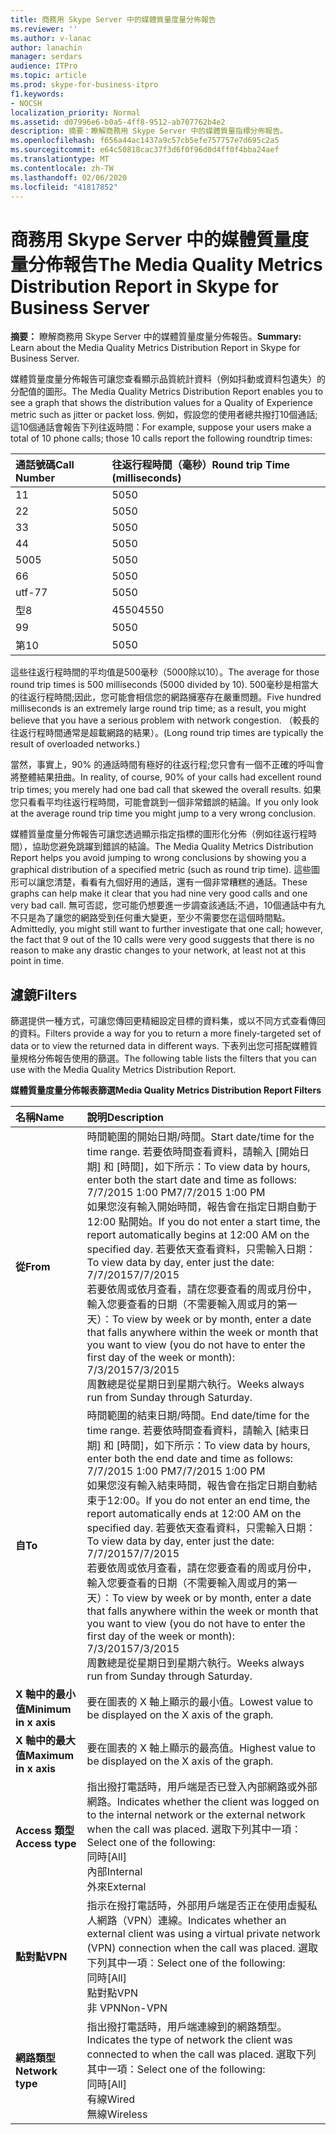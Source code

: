 ```yaml
---
title: 商務用 Skype Server 中的媒體質量度量分佈報告
ms.reviewer: ''
ms.author: v-lanac
author: lanachin
manager: serdars
audience: ITPro
ms.topic: article
ms.prod: skype-for-business-itpro
f1.keywords:
- NOCSH
localization_priority: Normal
ms.assetid: d07996e6-b0a5-4ff8-9512-ab707762b4e2
description: 摘要：瞭解商務用 Skype Server 中的媒體質量指標分佈報告。
ms.openlocfilehash: f656a44ac1437a9c57cb5efe757757e7d695c2a5
ms.sourcegitcommit: e64c50818cac37f3d6f0f96d0d4ff0f4bba24aef
ms.translationtype: MT
ms.contentlocale: zh-TW
ms.lasthandoff: 02/06/2020
ms.locfileid: "41817852"
---
```

# <a name="the-media-quality-metrics-distribution-report-in-skype-for-business-server"></a><span data-ttu-id="3d9ad-103">商務用 Skype Server 中的媒體質量度量分佈報告</span><span class="sxs-lookup"><span data-stu-id="3d9ad-103">The Media Quality Metrics Distribution Report in Skype for Business Server</span></span> 
 
<span data-ttu-id="3d9ad-104">**摘要：** 瞭解商務用 Skype Server 中的媒體質量度量分佈報告。</span><span class="sxs-lookup"><span data-stu-id="3d9ad-104">**Summary:** Learn about the Media Quality Metrics Distribution Report in Skype for Business Server.</span></span>
  
<span data-ttu-id="3d9ad-105">媒體質量度量分佈報告可讓您查看顯示品質統計資料（例如抖動或資料包遺失）的分配值的圖形。</span><span class="sxs-lookup"><span data-stu-id="3d9ad-105">The Media Quality Metrics Distribution Report enables you to see a graph that shows the distribution values for a Quality of Experience metric such as jitter or packet loss.</span></span> <span data-ttu-id="3d9ad-106">例如，假設您的使用者總共撥打10個通話;這10個通話會報告下列往返時間：</span><span class="sxs-lookup"><span data-stu-id="3d9ad-106">For example, suppose your users make a total of 10 phone calls; those 10 calls report the following roundtrip times:</span></span>
  
|<span data-ttu-id="3d9ad-107">**通話號碼**</span><span class="sxs-lookup"><span data-stu-id="3d9ad-107">**Call Number**</span></span>|<span data-ttu-id="3d9ad-108">**往返行程時間（毫秒）**</span><span class="sxs-lookup"><span data-stu-id="3d9ad-108">**Round trip Time (milliseconds)**</span></span>|
|:-----|:-----|
|<span data-ttu-id="3d9ad-109">1</span><span class="sxs-lookup"><span data-stu-id="3d9ad-109">1</span></span>  <br/> |<span data-ttu-id="3d9ad-110">50</span><span class="sxs-lookup"><span data-stu-id="3d9ad-110">50</span></span>  <br/> |
|<span data-ttu-id="3d9ad-111">2</span><span class="sxs-lookup"><span data-stu-id="3d9ad-111">2</span></span>  <br/> |<span data-ttu-id="3d9ad-112">50</span><span class="sxs-lookup"><span data-stu-id="3d9ad-112">50</span></span>  <br/> |
|<span data-ttu-id="3d9ad-113">3</span><span class="sxs-lookup"><span data-stu-id="3d9ad-113">3</span></span>  <br/> |<span data-ttu-id="3d9ad-114">50</span><span class="sxs-lookup"><span data-stu-id="3d9ad-114">50</span></span>  <br/> |
|<span data-ttu-id="3d9ad-115">4</span><span class="sxs-lookup"><span data-stu-id="3d9ad-115">4</span></span>  <br/> |<span data-ttu-id="3d9ad-116">50</span><span class="sxs-lookup"><span data-stu-id="3d9ad-116">50</span></span>  <br/> |
|<span data-ttu-id="3d9ad-117">500</span><span class="sxs-lookup"><span data-stu-id="3d9ad-117">5</span></span>  <br/> |<span data-ttu-id="3d9ad-118">50</span><span class="sxs-lookup"><span data-stu-id="3d9ad-118">50</span></span>  <br/> |
|<span data-ttu-id="3d9ad-119">6</span><span class="sxs-lookup"><span data-stu-id="3d9ad-119">6</span></span>  <br/> |<span data-ttu-id="3d9ad-120">50</span><span class="sxs-lookup"><span data-stu-id="3d9ad-120">50</span></span>  <br/> |
|<span data-ttu-id="3d9ad-121">utf-7</span><span class="sxs-lookup"><span data-stu-id="3d9ad-121">7</span></span>  <br/> |<span data-ttu-id="3d9ad-122">50</span><span class="sxs-lookup"><span data-stu-id="3d9ad-122">50</span></span>  <br/> |
|<span data-ttu-id="3d9ad-123">型</span><span class="sxs-lookup"><span data-stu-id="3d9ad-123">8</span></span>  <br/> |<span data-ttu-id="3d9ad-124">4550</span><span class="sxs-lookup"><span data-stu-id="3d9ad-124">4550</span></span>  <br/> |
|<span data-ttu-id="3d9ad-125">9</span><span class="sxs-lookup"><span data-stu-id="3d9ad-125">9</span></span>  <br/> |<span data-ttu-id="3d9ad-126">50</span><span class="sxs-lookup"><span data-stu-id="3d9ad-126">50</span></span>  <br/> |
|<span data-ttu-id="3d9ad-127">第</span><span class="sxs-lookup"><span data-stu-id="3d9ad-127">10</span></span>  <br/> |<span data-ttu-id="3d9ad-128">50</span><span class="sxs-lookup"><span data-stu-id="3d9ad-128">50</span></span>  <br/> |
   
<span data-ttu-id="3d9ad-129">這些往返行程時間的平均值是500毫秒（5000除以10）。</span><span class="sxs-lookup"><span data-stu-id="3d9ad-129">The average for those round trip times is 500 milliseconds (5000 divided by 10).</span></span> <span data-ttu-id="3d9ad-130">500毫秒是相當大的往返行程時間;因此，您可能會相信您的網路擁塞存在嚴重問題。</span><span class="sxs-lookup"><span data-stu-id="3d9ad-130">Five hundred milliseconds is an extremely large round trip time; as a result, you might believe that you have a serious problem with network congestion.</span></span> <span data-ttu-id="3d9ad-131">（較長的往返行程時間通常是超載網路的結果）。</span><span class="sxs-lookup"><span data-stu-id="3d9ad-131">(Long round trip times are typically the result of overloaded networks.)</span></span>
  
<span data-ttu-id="3d9ad-132">當然，事實上，90% 的通話時間有極好的往返行程;您只會有一個不正確的呼叫會將整體結果扭曲。</span><span class="sxs-lookup"><span data-stu-id="3d9ad-132">In reality, of course, 90% of your calls had excellent round trip times; you merely had one bad call that skewed the overall results.</span></span> <span data-ttu-id="3d9ad-133">如果您只看看平均往返行程時間，可能會跳到一個非常錯誤的結論。</span><span class="sxs-lookup"><span data-stu-id="3d9ad-133">If you only look at the average round trip time you might jump to a very wrong conclusion.</span></span>
  
<span data-ttu-id="3d9ad-134">媒體質量度量分佈報告可讓您透過顯示指定指標的圖形化分佈（例如往返行程時間），協助您避免跳躍到錯誤的結論。</span><span class="sxs-lookup"><span data-stu-id="3d9ad-134">The Media Quality Metrics Distribution Report helps you avoid jumping to wrong conclusions by showing you a graphical distribution of a specified metric (such as round trip time).</span></span> <span data-ttu-id="3d9ad-135">這些圖形可以讓您清楚，看看有九個好用的通話，還有一個非常糟糕的通話。</span><span class="sxs-lookup"><span data-stu-id="3d9ad-135">These graphs can help make it clear that you had nine very good calls and one very bad call.</span></span> <span data-ttu-id="3d9ad-136">無可否認，您可能仍想要進一步調查該通話;不過，10個通話中有九不只是為了讓您的網路受到任何重大變更，至少不需要您在這個時間點。</span><span class="sxs-lookup"><span data-stu-id="3d9ad-136">Admittedly, you might still want to further investigate that one call; however, the fact that 9 out of the 10 calls were very good suggests that there is no reason to make any drastic changes to your network, at least not at this point in time.</span></span>
  
## <a name="filters"></a><span data-ttu-id="3d9ad-137">濾鏡</span><span class="sxs-lookup"><span data-stu-id="3d9ad-137">Filters</span></span>

<span data-ttu-id="3d9ad-138">篩選提供一種方式，可讓您傳回更精細設定目標的資料集，或以不同方式查看傳回的資料。</span><span class="sxs-lookup"><span data-stu-id="3d9ad-138">Filters provide a way for you to return a more finely-targeted set of data or to view the returned data in different ways.</span></span> <span data-ttu-id="3d9ad-139">下表列出您可搭配媒體質量規格分佈報告使用的篩選。</span><span class="sxs-lookup"><span data-stu-id="3d9ad-139">The following table lists the filters that you can use with the Media Quality Metrics Distribution Report.</span></span>
  
<span data-ttu-id="3d9ad-140">**媒體質量度量分佈報表篩選**</span><span class="sxs-lookup"><span data-stu-id="3d9ad-140">**Media Quality Metrics Distribution Report Filters**</span></span>

|<span data-ttu-id="3d9ad-141">**名稱**</span><span class="sxs-lookup"><span data-stu-id="3d9ad-141">**Name**</span></span>|<span data-ttu-id="3d9ad-142">**說明**</span><span class="sxs-lookup"><span data-stu-id="3d9ad-142">**Description**</span></span>|
|:-----|:-----|
|<span data-ttu-id="3d9ad-143">**從**</span><span class="sxs-lookup"><span data-stu-id="3d9ad-143">**From**</span></span> <br/> |<span data-ttu-id="3d9ad-144">時間範圍的開始日期/時間。</span><span class="sxs-lookup"><span data-stu-id="3d9ad-144">Start date/time for the time range.</span></span> <span data-ttu-id="3d9ad-145">若要依時間查看資料，請輸入 [開始日期] 和 [時間]，如下所示：</span><span class="sxs-lookup"><span data-stu-id="3d9ad-145">To view data by hours, enter both the start date and time as follows:</span></span>  <br/> <span data-ttu-id="3d9ad-146">7/7/2015 1:00 PM</span><span class="sxs-lookup"><span data-stu-id="3d9ad-146">7/7/2015 1:00 PM</span></span>  <br/> <span data-ttu-id="3d9ad-147">如果您沒有輸入開始時間，報告會在指定日期自動于12:00 點開始。</span><span class="sxs-lookup"><span data-stu-id="3d9ad-147">If you do not enter a start time, the report automatically begins at 12:00 AM on the specified day.</span></span> <span data-ttu-id="3d9ad-148">若要依天查看資料，只需輸入日期：</span><span class="sxs-lookup"><span data-stu-id="3d9ad-148">To view data by day, enter just the date:</span></span>  <br/> <span data-ttu-id="3d9ad-149">7/7/2015</span><span class="sxs-lookup"><span data-stu-id="3d9ad-149">7/7/2015</span></span>  <br/> <span data-ttu-id="3d9ad-150">若要依周或依月查看，請在您要查看的周或月份中，輸入您要查看的日期（不需要輸入周或月的第一天）：</span><span class="sxs-lookup"><span data-stu-id="3d9ad-150">To view by week or by month, enter a date that falls anywhere within the week or month that you want to view (you do not have to enter the first day of the week or month):</span></span>  <br/> <span data-ttu-id="3d9ad-151">7/3/2015</span><span class="sxs-lookup"><span data-stu-id="3d9ad-151">7/3/2015</span></span>  <br/> <span data-ttu-id="3d9ad-152">周數總是從星期日到星期六執行。</span><span class="sxs-lookup"><span data-stu-id="3d9ad-152">Weeks always run from Sunday through Saturday.</span></span>  <br/> |
|<span data-ttu-id="3d9ad-153">**自**</span><span class="sxs-lookup"><span data-stu-id="3d9ad-153">**To**</span></span> <br/> |<span data-ttu-id="3d9ad-154">時間範圍的結束日期/時間。</span><span class="sxs-lookup"><span data-stu-id="3d9ad-154">End date/time for the time range.</span></span> <span data-ttu-id="3d9ad-155">若要依時間查看資料，請輸入 [結束日期] 和 [時間]，如下所示：</span><span class="sxs-lookup"><span data-stu-id="3d9ad-155">To view data by hours, enter both the end date and time as follows:</span></span>  <br/> <span data-ttu-id="3d9ad-156">7/7/2015 1:00 PM</span><span class="sxs-lookup"><span data-stu-id="3d9ad-156">7/7/2015 1:00 PM</span></span>  <br/> <span data-ttu-id="3d9ad-157">如果您沒有輸入結束時間，報告會在指定日期自動結束于12:00。</span><span class="sxs-lookup"><span data-stu-id="3d9ad-157">If you do not enter an end time, the report automatically ends at 12:00 AM on the specified day.</span></span> <span data-ttu-id="3d9ad-158">若要依天查看資料，只需輸入日期：</span><span class="sxs-lookup"><span data-stu-id="3d9ad-158">To view data by day, enter just the date:</span></span>  <br/> <span data-ttu-id="3d9ad-159">7/7/2015</span><span class="sxs-lookup"><span data-stu-id="3d9ad-159">7/7/2015</span></span>  <br/> <span data-ttu-id="3d9ad-160">若要依周或依月查看，請在您要查看的周或月份中，輸入您要查看的日期（不需要輸入周或月的第一天）：</span><span class="sxs-lookup"><span data-stu-id="3d9ad-160">To view by week or by month, enter a date that falls anywhere within the week or month that you want to view (you do not have to enter the first day of the week or month):</span></span>  <br/> <span data-ttu-id="3d9ad-161">7/3/2015</span><span class="sxs-lookup"><span data-stu-id="3d9ad-161">7/3/2015</span></span>  <br/> <span data-ttu-id="3d9ad-162">周數總是從星期日到星期六執行。</span><span class="sxs-lookup"><span data-stu-id="3d9ad-162">Weeks always run from Sunday through Saturday.</span></span>  <br/> |
|<span data-ttu-id="3d9ad-163">**X 軸中的最小值**</span><span class="sxs-lookup"><span data-stu-id="3d9ad-163">**Minimum in x axis**</span></span> <br/> |<span data-ttu-id="3d9ad-164">要在圖表的 X 軸上顯示的最小值。</span><span class="sxs-lookup"><span data-stu-id="3d9ad-164">Lowest value to be displayed on the X axis of the graph.</span></span>  <br/> |
|<span data-ttu-id="3d9ad-165">**X 軸中的最大值**</span><span class="sxs-lookup"><span data-stu-id="3d9ad-165">**Maximum in x axis**</span></span> <br/> |<span data-ttu-id="3d9ad-166">要在圖表的 X 軸上顯示的最高值。</span><span class="sxs-lookup"><span data-stu-id="3d9ad-166">Highest value to be displayed on the X axis of the graph.</span></span>  <br/> |
|<span data-ttu-id="3d9ad-167">**Access 類型**</span><span class="sxs-lookup"><span data-stu-id="3d9ad-167">**Access type**</span></span> <br/> | <span data-ttu-id="3d9ad-168">指出撥打電話時，用戶端是否已登入內部網路或外部網路。</span><span class="sxs-lookup"><span data-stu-id="3d9ad-168">Indicates whether the client was logged on to the internal network or the external network when the call was placed.</span></span> <span data-ttu-id="3d9ad-169">選取下列其中一項：</span><span class="sxs-lookup"><span data-stu-id="3d9ad-169">Select one of the following:</span></span> <br/>  <span data-ttu-id="3d9ad-170">同時</span><span class="sxs-lookup"><span data-stu-id="3d9ad-170">[All]</span></span> <br/>  <span data-ttu-id="3d9ad-171">內部</span><span class="sxs-lookup"><span data-stu-id="3d9ad-171">Internal</span></span> <br/>  <span data-ttu-id="3d9ad-172">外來</span><span class="sxs-lookup"><span data-stu-id="3d9ad-172">External</span></span> <br/> |
|<span data-ttu-id="3d9ad-173">**點對點**</span><span class="sxs-lookup"><span data-stu-id="3d9ad-173">**VPN**</span></span> <br/> | <span data-ttu-id="3d9ad-174">指示在撥打電話時，外部用戶端是否正在使用虛擬私人網路（VPN）連線。</span><span class="sxs-lookup"><span data-stu-id="3d9ad-174">Indicates whether an external client was using a virtual private network (VPN) connection when the call was placed.</span></span> <span data-ttu-id="3d9ad-175">選取下列其中一項：</span><span class="sxs-lookup"><span data-stu-id="3d9ad-175">Select one of the following:</span></span> <br/>  <span data-ttu-id="3d9ad-176">同時</span><span class="sxs-lookup"><span data-stu-id="3d9ad-176">[All]</span></span> <br/>  <span data-ttu-id="3d9ad-177">點對點</span><span class="sxs-lookup"><span data-stu-id="3d9ad-177">VPN</span></span> <br/>  <span data-ttu-id="3d9ad-178">非 VPN</span><span class="sxs-lookup"><span data-stu-id="3d9ad-178">Non-VPN</span></span> <br/> |
|<span data-ttu-id="3d9ad-179">**網路類型**</span><span class="sxs-lookup"><span data-stu-id="3d9ad-179">**Network type**</span></span> <br/> | <span data-ttu-id="3d9ad-180">指出撥打電話時，用戶端連線到的網路類型。</span><span class="sxs-lookup"><span data-stu-id="3d9ad-180">Indicates the type of network the client was connected to when the call was placed.</span></span> <span data-ttu-id="3d9ad-181">選取下列其中一項：</span><span class="sxs-lookup"><span data-stu-id="3d9ad-181">Select one of the following:</span></span> <br/>  <span data-ttu-id="3d9ad-182">同時</span><span class="sxs-lookup"><span data-stu-id="3d9ad-182">[All]</span></span> <br/>  <span data-ttu-id="3d9ad-183">有線</span><span class="sxs-lookup"><span data-stu-id="3d9ad-183">Wired</span></span> <br/>  <span data-ttu-id="3d9ad-184">無線</span><span class="sxs-lookup"><span data-stu-id="3d9ad-184">Wireless</span></span> <br/> |
   

